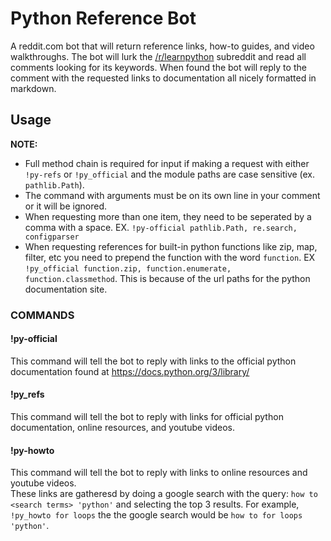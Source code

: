 # Python Reference Bot
A reddit.com bot that will return reference links, how-to guides, and video walkthroughs. The bot will lurk the [/r/learnpython](https://www.reddit.com/r/learnpython/) subreddit and read all comments looking for its keywords. When found the bot will reply to the comment with the requested links to documentation all nicely formatted in markdown.  
  
## Usage
**NOTE:**  
* Full method chain is required for input if making a request with either `!py-refs` or `!py_official` and the module paths are case sensitive (ex. `pathlib.Path`).  
* The command with arguments must be on its own line in your comment or it will be ignored.  
* When requesting more than one item, they need to be seperated by a comma with a space. EX. `!py-official pathlib.Path, re.search, configparser`  
* When requesting references for built-in python functions like zip, map, filter, etc you need to prepend the function with the word `function`. EX `!py_official function.zip, function.enumerate, function.classmethod`. This is because of the url paths for the python documentation site.
  
### COMMANDS
  
#### !py-official
This command will tell the bot to reply with links to the official python documentation found at https://docs.python.org/3/library/  
  
#### !py_refs
This command will tell the bot to reply with links for official python documentation, online resources, and youtube videos.  
  
#### !py-howto
This command will tell the bot to reply with links to online resources and youtube videos.  
These links are gatheresd by doing a google search with the query: `how to <search terms> 'python'` and selecting the top 3 results. For example, `!py_howto for loops` the the google search would be `how to for loops 'python'`.  
